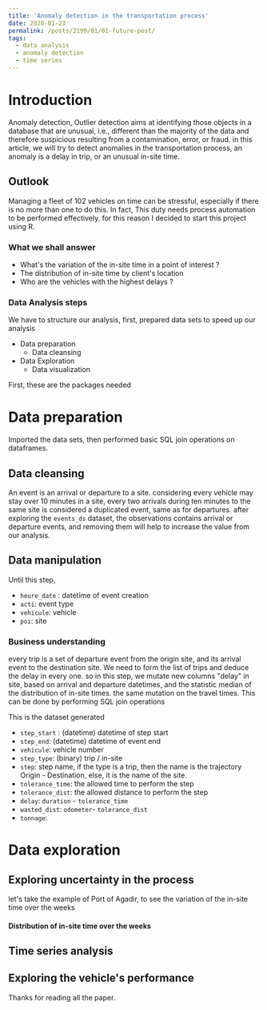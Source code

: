 ```yaml
---
title: 'Anomaly detection in the transportation process'
date: 2020-01-23
permalink: /posts/2199/01/01-future-post/
tags:
  - data analysis
  - anomaly detection
  - time series
---
```


# Introduction

Anomaly detection, Outlier detection aims at identifying those objects in a database that are unusual, i.e., different than the majority of the data and therefore suspicious resulting from a contamination, error, or fraud. in this article, we will try to detect anomalies in the transportation process, an anomaly is a delay in trip, or an unusual in-site time.

## Outlook

Managing a fleet of 102 vehicles on time can be stressful, especially if there is no more than one to do this. In fact, This duty needs process automation to be performed effectively. for this reason I decided to start this project using R.

### What we shall answer

-   What's the variation of the in-site time in a point of interest ?
-   The distribution of in-site time by client's location
-   Who are the vehicles with the highest delays ?

### Data Analysis steps

We have to structure our analysis, first, prepared data sets to speed up our analysis

-   Data preparation
    -   Data cleansing
-   Data Exploration
    -   Data visualization

First, these are the packages needed

# Data preparation
Imported the data sets,
then performed basic SQL join operations on dataframes.

## Data cleansing
An event is an arrival or departure to a site. considering every vehicle may stay over 10 minutes in a site, every two arrivals during ten minutes to the same site is considered a duplicated event, same as for departures.
after exploring the `events_ds` dataset, the observations contains arrival or departure events, and removing them will help to increase the value from our analysis.

## Data manipulation
Until this step,
-   `heure_date` : datetime of event creation
-   `acti`: event type
-   `vehicule`: vehicle
-   `poi`: site

### Business understanding
every trip is a set of departure event from the origin site, and its arrival event to the destination site. We need to form the list of trips and deduce the delay in every one. so in this step, we mutate new columns "delay" in site, based on arrival and departure datetimes, and the statistic median of the distribution of in-site times. the same mutation on the travel times. This can be done by performing SQL join operations

This is the dataset generated

-   `step_start` : (datetime) datetime of step start
-   `step_end`: (datetime) datetime of event end
-   `vehicule`: vehicle number
-   `step_type`: (binary) trip / in-site
-   `step`: step name, if the type is a trip, then the name is the trajectory Origin - Destination, else, it is the name of the site.
-   `tolerance_time`: the allowed time to perform the step
-   `tolerance_dist`: the allowed distance to perform the step
-   `delay`: `duration` - `tolerance_time`
-   `wasted_dist`: `odometer`- `tolerance_dist`
-   `tonnage`:

# Data exploration

## Exploring uncertainty in the process
let's take the example of Port of Agadir, to see the variation of the in-site time over the weeks

#### Distribution of in-site time over the weeks

## Time series analysis

## Exploring the vehicle's performance

Thanks for reading all the paper.

